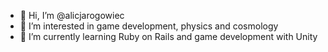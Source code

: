 - 👋 Hi, I’m @alicjarogowiec
- 👀 I’m interested in game development, physics and cosmology
- 🌱 I’m currently learning Ruby on Rails and game development with Unity


<!---
alicjarogowiec/alicjarogowiec is a ✨ special ✨ repository because its `README.md` (this file) appears on your GitHub profile.
You can click the Preview link to take a look at your changes.
--->
